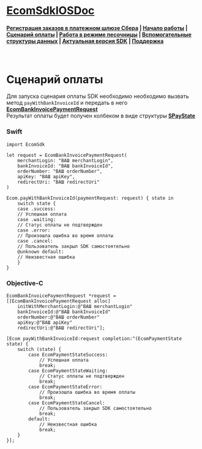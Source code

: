 # [EcomSdkIOSDoc](https://sdkpay.github.io/EcomSdkIOSDoc)

#### [Регистрация заказов в платежном шлюзе Сбера](https://sdkpay.github.io/EcomSdkIOSDoc/order_registration) | [Начало работы](https://sdkpay.github.io/EcomSdkIOSDoc/start) | [Сценарий оплаты](https://sdkpay.github.io/EcomSdkIOSDoc/payment_script) | [Работа в режиме песочницы](https://sdkpay.github.io/EcomSdkIOSDoc/sandbox_mode) | [Вспомогательные структуры данных](https://sdkpay.github.io/EcomSdkIOSDoc/data_structures) | [Актуальная версия SDK](https://sdkpay.github.io/EcomSdkIOSDoc/version) | [Поддержка](https://sdkpay.github.io/EcomSdkIOSDoc/support)

<br>

# Сценарий оплаты

Для запуска сценария оплаты SDK необходимо необходимо вызвать метод `payWithBankInvoiceId` и передать в него **[EcomBankInvoicePaymentRequest](https://sdkpay.github.io/EcomSdkIOSDoc/data_structures#ecombankinvoicepaymentrequest)**  
Результат оплаты будет получен колбеком в виде структуры **[SPayState](https://sdkpay.github.io/EcomSdkIOSDoc/data_structures#spaystate)**

### Swift

```
import EcomSdk

let request = EcomBankInvoicePaymentRequest(
    merchantLogin: "ВАШ merchantLogin",
    bankInvoiceId: "ВАШ bankInvoiceId",
    orderNumber: "ВАШ orderNumber",
    apiKey: "ВАШ apiKey",
    redirectUri: "ВАШ redirectUri"
)

Ecom.payWithBankInvoiceId(paymentRequest: request) { state in
    switch state {
    case .success:
    // Успешная оплата
    case .waiting:
    // Статус оплаты не подтвержден
    case .error:
    // Произошла ошибка во время оплаты
    case .cancel:
    // Пользователь закрыл SDK самостоятельно
    @unknown default:
    // Неизвестная ошибка
    }
}
```

### Objective-C

```
EcomBankInvoicePaymentRequest *request = [[EcomBankInvoicePaymentRequest alloc]
    initWithMerchantLogin:@"ВАШ merchantLogin"
    bankInvoiceId:@"ВАШ bankInvoiceId"
    orderNumber:@"ВАШ orderNumber"
    apiKey:@"ВАШ apiKey"
    redirectUri:@"ВАШ redirectUri"];

[Ecom payWithBankInvoiceId:request completion:^(EcomPaymentState state) {
    switch (state) {
        case EcomPaymentStateSuccess:
            // Успешная оплата
            break;
        case EcomPaymentStateWaiting:
            // Статус оплаты не подтвержден
            break;
        case EcomPaymentStateError:
            // Произошла ошибка во время оплаты
            break;
        case EcomPaymentStateCancel:
            // Пользователь закрыл SDK самостоятельно
            break;
        default:
            // Неизвестная ошибка
            break;
    }
}];
```
